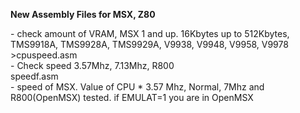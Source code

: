 <b>New Assembly Files for MSX, Z80</b>
<br>
<div style="display:inline>"<vrcheck.asm</div><div> - check amount of VRAM, MSX 1 and up. 16Kbytes up to 512Kbytes, TMS9918A, TMS9928A, TMS9929A, V9938, V9948, V9958, V9978 <br></div>
<div style="display:inline">>cpuspeed.asm</div><div> - Check speed 3.57Mhz, 7.13Mhz, R800 <br></div>
<div style="display:inline">speedf.asm</div><div> - speed of MSX. Value of CPU * 3.57 Mhz, Normal, 7Mhz and R800(OpenMSX) tested. if EMULAT=1 you are in OpenMSX<br></div>
